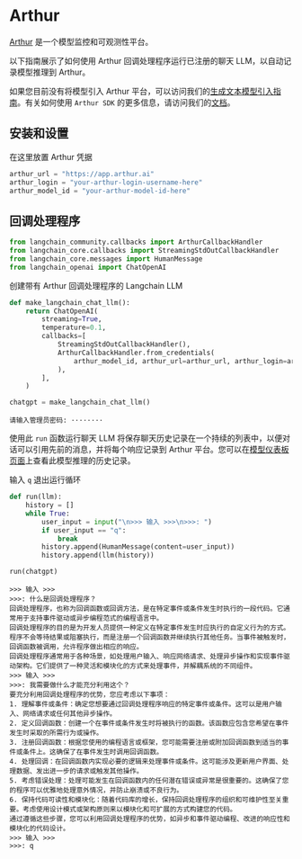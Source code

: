 # Arthur

[Arthur](https://arthur.ai) 是一个模型监控和可观测性平台。

以下指南展示了如何使用 Arthur 回调处理程序运行已注册的聊天 LLM，以自动记录模型推理到 Arthur。

如果您目前没有将模型引入 Arthur 平台，可以访问我们的[生成文本模型引入指南](https://docs.arthur.ai/user-guide/walkthroughs/model-onboarding/generative_text_onboarding.html)。有关如何使用 `Arthur SDK` 的更多信息，请访问我们的[文档](https://docs.arthur.ai/)。

## 安装和设置

在这里放置 Arthur 凭据

```python
arthur_url = "https://app.arthur.ai"
arthur_login = "your-arthur-login-username-here"
arthur_model_id = "your-arthur-model-id-here"
```

## 回调处理程序

```python
from langchain_community.callbacks import ArthurCallbackHandler
from langchain_core.callbacks import StreamingStdOutCallbackHandler
from langchain_core.messages import HumanMessage
from langchain_openai import ChatOpenAI
```

创建带有 Arthur 回调处理程序的 Langchain LLM

```python
def make_langchain_chat_llm():
    return ChatOpenAI(
        streaming=True,
        temperature=0.1,
        callbacks=[
            StreamingStdOutCallbackHandler(),
            ArthurCallbackHandler.from_credentials(
                arthur_model_id, arthur_url=arthur_url, arthur_login=arthur_login
            ),
        ],
    )
```

```python
chatgpt = make_langchain_chat_llm()
```

```output
请输入管理员密码: ········
```

使用此 `run` 函数运行聊天 LLM 将保存聊天历史记录在一个持续的列表中，以便对话可以引用先前的消息，并将每个响应记录到 Arthur 平台。您可以在[模型仪表板页面](https://app.arthur.ai/)上查看此模型推理的历史记录。

输入 `q` 退出运行循环

```python
def run(llm):
    history = []
    while True:
        user_input = input("\n>>> 输入 >>>\n>>>: ")
        if user_input == "q":
            break
        history.append(HumanMessage(content=user_input))
        history.append(llm(history))
```

```python
run(chatgpt)
```

```output
>>> 输入 >>>
>>>: 什么是回调处理程序？
回调处理程序，也称为回调函数或回调方法，是在特定事件或条件发生时执行的一段代码。它通常用于支持事件驱动或异步编程范式的编程语言中。
回调处理程序的目的是为开发人员提供一种定义在特定事件发生时应执行的自定义行为的方式。程序不会等待结果或阻塞执行，而是注册一个回调函数并继续执行其他任务。当事件被触发时，回调函数被调用，允许程序做出相应的响应。
回调处理程序通常用于各种场景，如处理用户输入、响应网络请求、处理异步操作和实现事件驱动架构。它们提供了一种灵活和模块化的方式来处理事件，并解耦系统的不同组件。
>>> 输入 >>>
>>>: 我需要做什么才能充分利用这个？
要充分利用回调处理程序的优势，您应考虑以下事项：
1. 理解事件或条件：确定您想要通过回调处理程序响应的特定事件或条件。这可以是用户输入、网络请求或任何其他异步操作。
2. 定义回调函数：创建一个在事件或条件发生时将被执行的函数。该函数应包含您希望在事件发生时采取的所需行为或操作。
3. 注册回调函数：根据您使用的编程语言或框架，您可能需要注册或附加回调函数到适当的事件或条件上。这确保了在事件发生时调用回调函数。
4. 处理回调：在回调函数内实现必要的逻辑来处理事件或条件。这可能涉及更新用户界面、处理数据、发出进一步的请求或触发其他操作。
5. 考虑错误处理：处理可能发生在回调函数内的任何潜在错误或异常是很重要的。这确保了您的程序可以优雅地处理意外情况，并防止崩溃或不良行为。
6. 保持代码可读性和模块化：随着代码库的增长，保持回调处理程序的组织和可维护性至关重要。考虑使用设计模式或架构原则来以模块化和可扩展的方式构建您的代码。
通过遵循这些步骤，您可以利用回调处理程序的优势，如异步和事件驱动编程、改进的响应性和模块化的代码设计。
>>> 输入 >>>
>>>: q
```